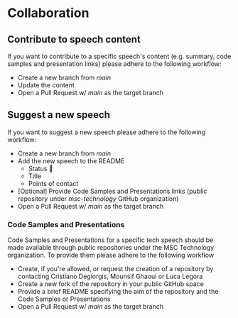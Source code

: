 # Collaboration

## Contribute to speech content

If you want to contribute to a specific speech's content (e.g. summary, code samples and presentation links) please adhere to the following workflow:

- Create a new branch from _main_
- Update the content
- Open a Pull Request w/ _main_ as the target branch

## Suggest a new speech

If you want to suggest a new speech please adhere to the following workflow:

- Create a new branch from _main_
- Add the new speech to the README
  - Status 🔵
  - Title
  - Points of contact
- [Optional] Provide Code Samples and Presentations links (public repository under _msc-technology_ GitHub organization)
- Open a Pull Request w/ _main_ as the target branch

### Code Samples and Presentations

Code Samples and Presentations for a specific tech speech should be made available through public repositories under the MSC Technology organization.
To provide them please adhere to the following workflow

- Create, if you're allowed, or request the creation of a repository by contacting Cristiano Degiorgis, Mounsif Ghaoui or Luca Legora
- Create a new fork of the repository in your public GitHub space
- Provide a brief README specifying the aim of the repository and the Code Samples or Presentations
- Open a Pull Request w/ _main_ as the target branch
